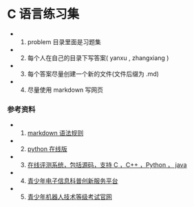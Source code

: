 # C 语言练习集

- 1. problem 目录里面是习题集
- 2. 每个人在自己的目录下写答案( yanxu  ,  zhangxiang )
- 3. 每个答案尽量创建一个新的文件(文件后缀为 .md)
- 4. 尽量使用 markdown 写网页

### 参考资料

- 1. [markdown 语法规则](https://www.jianshu.com/p/191d1e21f7ed)
- 2. [python 在线版](http://www.pythontip.com/coding/run)
- 3. [在线评测系统，包括源码，支持 C ，C++ ，Python ， java ](https://docs.onlinejudge.me/)
- 4. [青少年电子信息科普创新服务平台](http://kp.cie-info.org.cn/)
- 5. [青少年机器人技术等级考试官网](http://qceit.org.cn/)
